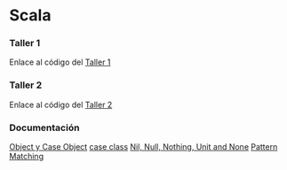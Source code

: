# Scala

### Taller 1
Enlace al código del [Taller 1](https://github.com/daniel-s4n/Scala/tree/main/talleres/src/main/scala/Taller1)

### Taller 2
Enlace al código del [Taller 2](https://github.com/daniel-s4n/Scala/tree/main/talleres/src/main/scala/Taller2)

### Documentación
[Object y Case Object](https://www.baeldung.com/scala/case-object-vs-object)
[case class](https://docs.scala-lang.org/tour/case-classes.html)
[Nil, Null, Nothing, Unit and None](https://www.baeldung.com/scala/nil-null-nothing-unit-none)
[Pattern Matching](https://docs.scala-lang.org/tour/pattern-matching.html)